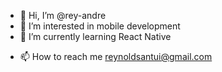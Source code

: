 - 👋 Hi, I’m @rey-andre
- 👀 I’m interested in mobile development
- 🌱 I’m currently learning React Native
<!---
- 💞️ I’m looking to collaborate on ...
--->
- 📫 How to reach me reynoldsantui@gmail.com

<!---
rey-andre/rey-andre is a ✨ special ✨ repository because its `README.md` (this file) appears on your GitHub profile.
You can click the Preview link to take a look at your changes.
--->
